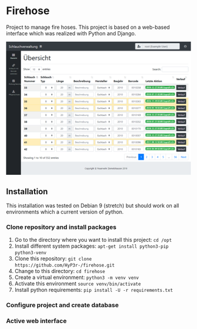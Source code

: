 # Firehose
Project to manage fire hoses. This project is based on a web-based interface which was realized with Python and Django.

![Screenshot](https://raw.githubusercontent.com/HyP3r-/firehose/master/screenshot.png)

## Installation
This installation was tested on Debian 9 (stretch) but should work on all environments which a current version of python.

### Clone repository and install packages
1. Go to the directory where you want to install this project: `cd /opt`
2. Install different system packages: `apt-get install python3-pip python3-venv`
3. Clone this repository: `git clone https://github.com/HyP3r-/firehose.git`
4. Change to this directory: `cd firehose`
5. Create a virtual environment: `python3 -m venv venv`
6. Activate this environment `source venv/bin/activate`
7. Install python requirements: `pip install -U -r requirements.txt`

### Configure project and create database

### Active web interface
